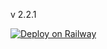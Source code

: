 v 2.2.1

[![Deploy on Railway](https://railway.app/button.svg)](https://railway.app/template/jyRhce?referralCode=nREPAH)